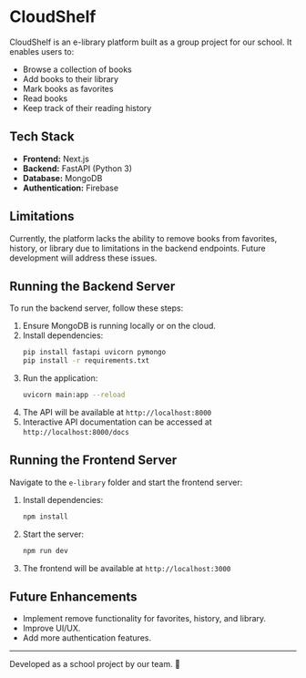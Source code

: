 # CloudShelf

CloudShelf is an e-library platform built as a group project for our school. It enables users to:

- Browse a collection of books
- Add books to their library
- Mark books as favorites
- Read books
- Keep track of their reading history

## Tech Stack

- **Frontend:** Next.js
- **Backend:** FastAPI (Python 3)
- **Database:** MongoDB
- **Authentication:** Firebase

## Limitations

Currently, the platform lacks the ability to remove books from favorites, history, or library due to limitations in the backend endpoints. Future development will address these issues.

## Running the Backend Server

To run the backend server, follow these steps:

1. Ensure MongoDB is running locally or on the cloud.
2. Install dependencies:
   ```bash
   pip install fastapi uvicorn pymongo
   pip install -r requirements.txt
   ```
3. Run the application:
   ```bash
   uvicorn main:app --reload
   ```
4. The API will be available at `http://localhost:8000`
5. Interactive API documentation can be accessed at `http://localhost:8000/docs`

## Running the Frontend Server

Navigate to the `e-library` folder and start the frontend server:

1. Install dependencies:
   ```bash
   npm install
   ```
2. Start the server:
   ```bash
   npm run dev
   ```
3. The frontend will be available at `http://localhost:3000`

## Future Enhancements

- Implement remove functionality for favorites, history, and library.
- Improve UI/UX.
- Add more authentication features.

---

Developed as a school project by our team. 🚀
